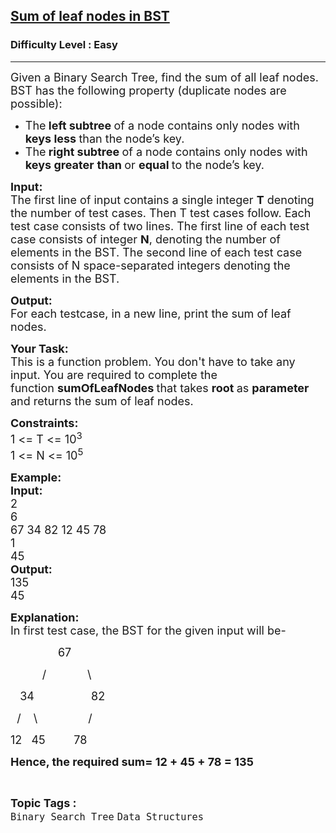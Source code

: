 <h2><a href="https://practice.geeksforgeeks.org/problems/sum-of-leaf-nodes-in-bst/1?page=1&difficulty[]=0&category[]=Tree&category[]=Binary%20Search%20Tree&sortBy=accuracy">Sum of leaf nodes in BST</a></h2><h3>Difficulty Level : Easy</h3><hr><div class="problems_problem_content__Xm_eO"><p><span style="font-size:18px">Given a Binary Search Tree, find the sum of all leaf nodes. BST has the following property&nbsp;(duplicate nodes are possible):</span></p>

<ul>
	<li><span style="font-size:18px">The<strong> left subtree </strong>of a node contains only nodes with <strong>keys less </strong>than the node’s key.</span></li>
	<li><span style="font-size:18px">The<strong> right subtree </strong>of a node contains only nodes with<strong> keys greater</strong> <strong>than </strong>or <strong>equal </strong>to the node’s key.</span></li>
</ul>

<p><span style="font-size:18px"><strong>Input:</strong><br>
The first line of input contains a single integer <strong>T</strong> denoting the number of test cases. Then T test cases follow. Each test case consists of two lines. The first line of each test case consists of integer <strong>N</strong>, denoting the number of elements in the BST. The second line of each test case consists of N space-separated integers denoting the elements in the BST.</span></p>

<p><span style="font-size:18px"><strong>Output:</strong><br>
For each testcase, in a new line, print the sum of leaf nodes.</span></p>

<p><strong><span style="font-size:18px">Your Task:</span></strong><br>
<span style="font-size:18px">This is a function problem. You don't have to take any input. You are required to complete the function&nbsp;<strong>sumOfLeafNodes </strong>that takes <strong>root </strong>as <strong>parameter </strong>and returns the sum of leaf nodes.&nbsp;</span></p>

<p><span style="font-size:18px"><strong>Constraints:</strong><br>
1 &lt;= T &lt;= 10<sup>3</sup> &nbsp; &nbsp;&nbsp;<br>
1 &lt;= N &lt;= 10<sup>5</sup></span></p>

<p><span style="font-size:18px"><strong>Example:</strong><br>
<strong>Input:</strong><br>
2<br>
6<br>
67 34 82 12 45 78<br>
1<br>
45</span><br>
<span style="font-size:18px"><strong>Output:</strong><br>
135<br>
45</span></p>

<p><span style="font-size:18px"><strong>Explanation:</strong><br>
In first test case, the BST for the given input will be-</span></p>

<p><span style="font-size:18px">&nbsp;&nbsp;&nbsp;&nbsp;&nbsp;&nbsp;&nbsp;&nbsp;&nbsp;&nbsp;&nbsp;&nbsp;&nbsp; &nbsp;67</span></p>

<p><span style="font-size:18px">&nbsp;&nbsp;&nbsp;&nbsp;&nbsp;&nbsp;&nbsp;&nbsp;&nbsp; /&nbsp;&nbsp;&nbsp;&nbsp;&nbsp;&nbsp;&nbsp;&nbsp;&nbsp;&nbsp;&nbsp; &nbsp;\</span></p>

<p><span style="font-size:18px">&nbsp;&nbsp;&nbsp;34&nbsp;&nbsp;&nbsp;&nbsp;&nbsp;&nbsp;&nbsp;&nbsp;&nbsp;&nbsp;&nbsp;&nbsp;&nbsp;&nbsp; &nbsp;&nbsp;&nbsp;82</span></p>

<p><span style="font-size:18px">&nbsp; /&nbsp;&nbsp;&nbsp; \&nbsp;&nbsp;&nbsp;&nbsp;&nbsp;&nbsp;&nbsp;&nbsp;&nbsp;&nbsp;&nbsp;&nbsp;&nbsp;&nbsp;&nbsp; /</span></p>

<p><span style="font-size:18px">12&nbsp;&nbsp; 45&nbsp;&nbsp;&nbsp;&nbsp;&nbsp;&nbsp; &nbsp;&nbsp;78</span></p>

<p><strong><span style="font-size:18px">Hence, the required sum= 12 + 45 + 78 = 135</span></strong></p>
</div><br><p><span style=font-size:18px><strong>Topic Tags : </strong><br><code>Binary Search Tree</code>&nbsp;<code>Data Structures</code>&nbsp;